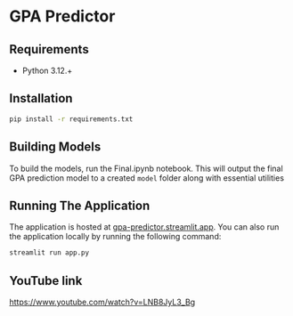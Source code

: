 # GPA Predictor

## Requirements

- Python 3.12.+

## Installation

```bash
pip install -r requirements.txt
```

## Building Models

To build the models, run the Final.ipynb notebook. This will output the final GPA prediction model to a created `model` folder along with essential utilities

## Running The Application

The application is hosted at [gpa-predictor.streamlit.app](https://gpa-predictor.streamlit.app/). You can also run the application locally by running the following command:

```bash
streamlit run app.py
```

## YouTube link

https://www.youtube.com/watch?v=LNB8JyL3_Bg
